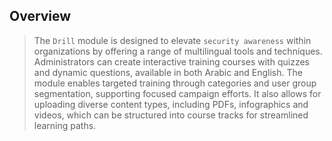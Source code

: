 ## Overview

> The `Drill` module is designed to elevate `security awareness` within organizations by offering a range of multilingual tools and techniques. Administrators can create interactive training courses with quizzes and dynamic questions, available in both Arabic and English. The module enables targeted training through categories and user group segmentation, supporting focused campaign efforts. It also allows for uploading diverse content types, including PDFs, infographics and videos, which can be structured into course tracks for streamlined learning paths.
